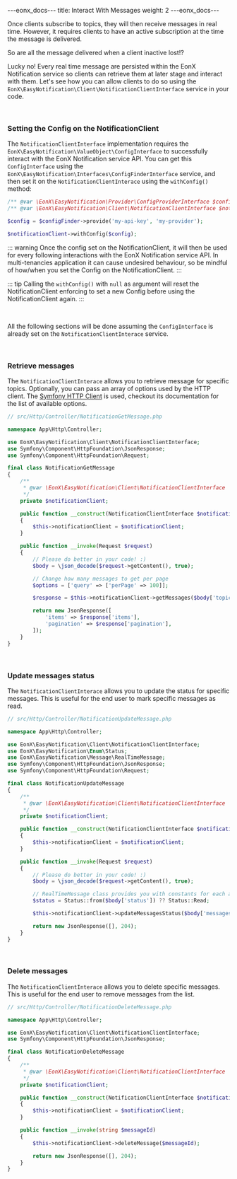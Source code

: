 ---eonx_docs---
title: Interact With Messages
weight: 2
---eonx_docs---

Once clients subscribe to topics, they will then receive messages in real time. However, it requires clients to have an
active subscription at the time the message is delivered.

So are all the message delivered when a client inactive lost!?

Lucky no! Every real time message are persisted within the EonX Notification service so clients can retrieve them at
later stage and interact with them. Let's see how you can allow clients to do so using the
`EonX\EasyNotification\Client\NotificationClientInterface` service in your code.

<br>

### Setting the Config on the NotificationClient

The `NotificationClientInterface` implementation requires the `EonX\EasyNotification\ValueObject\ConfigInterface` to
successfully interact with the EonX Notification service API.
You can get this `ConfigInterface` using the `EonX\EasyNotification\Interfaces\ConfigFinderInterface` service, and then
set it on the `NotificationClientInterace` using the `withConfig()` method:

```php
/** @var \EonX\EasyNotification\Provider\ConfigProviderInterface $configFinder */
/** @var \EonX\EasyNotification\Client\NotificationClientInterface $notificationClient */

$config = $configFinder->provide('my-api-key', 'my-provider');

$notificationClient->withConfig($config);
```

::: warning
Once the config set on the NotificationClient, it will then be used for every following interactions
with the EonX Notification service API. In multi-tenancies application it can cause undesired behaviour, so be mindful
of how/when you set the Config on the NotificationClient.
:::

::: tip
Calling the `withConfig()` with `null` as argument will reset the NotificationClient enforcing to set a new Config
before using the NotificationClient again.
:::

<br>

All the following sections will be done assuming the `ConfigInterface` is already set
on the `NotificationClientInterace` service.

<br>

### Retrieve messages

The `NotificationClientInterace` allows you to retrieve message for specific topics. Optionally, you can pass an array
of options used by the HTTP client. The [Symfony HTTP Client][1] is used, checkout its documentation for the list of
available options.

```php
// src/Http/Controller/NotificationGetMessage.php

namespace App\Http\Controller;

use EonX\EasyNotification\Client\NotificationClientInterface;
use Symfony\Component\HttpFoundation\JsonResponse;
use Symfony\Component\HttpFoundation\Request;

final class NotificationGetMessage
{
    /**
     * @var \EonX\EasyNotification\Client\NotificationClientInterface
     */
    private $notificationClient;

    public function __construct(NotificationClientInterface $notificationClient)
    {
        $this->notificationClient = $notificationClient;
    }

    public function __invoke(Request $request)
    {
        // Please do better in your code! :)
        $body = \json_decode($request->getContent(), true);

        // Change how many messages to get per page
        $options = ['query' => ['perPage' => 100]];

        $response = $this->notificationClient->getMessages($body['topics'], $options);

        return new JsonResponse([
            'items' => $response['items'],
            'pagination' => $response['pagination'],
        ]);
    }
}
```

<br>

### Update messages status

The `NotificationClientInterace` allows you to update the status for specific messages. This is useful for the end user
to mark specific messages as read.

```php
// src/Http/Controller/NotificationUpdateMessage.php

namespace App\Http\Controller;

use EonX\EasyNotification\Client\NotificationClientInterface;
use EonX\EasyNotification\Enum\Status;
use EonX\EasyNotification\Message\RealTimeMessage;
use Symfony\Component\HttpFoundation\JsonResponse;
use Symfony\Component\HttpFoundation\Request;

final class NotificationUpdateMessage
{
    /**
     * @var \EonX\EasyNotification\Client\NotificationClientInterface
     */
    private $notificationClient;

    public function __construct(NotificationClientInterface $notificationClient)
    {
        $this->notificationClient = $notificationClient;
    }

    public function __invoke(Request $request)
    {
        // Please do better in your code! :)
        $body = \json_decode($request->getContent(), true);

        // RealTimeMessage class provides you with constants for each available status
        $status = Status::from($body['status']) ?? Status::Read;

        $this->notificationClient->updateMessagesStatus($body['messages'], $status);

        return new JsonResponse([], 204);
    }
}
```

<br>

### Delete messages

The `NotificationClientInterace` allows you to delete specific messages. This is useful for the end user
to remove messages from the list.

```php
// src/Http/Controller/NotificationDeleteMessage.php

namespace App\Http\Controller;

use EonX\EasyNotification\Client\NotificationClientInterface;
use Symfony\Component\HttpFoundation\JsonResponse;

final class NotificationDeleteMessage
{
    /**
     * @var \EonX\EasyNotification\Client\NotificationClientInterface
     */
    private $notificationClient;

    public function __construct(NotificationClientInterface $notificationClient)
    {
        $this->notificationClient = $notificationClient;
    }

    public function __invoke(string $messageId)
    {
        $this->notificationClient->deleteMessage($messageId);

        return new JsonResponse([], 204);
    }
}
```

[1]: https://symfony.com/doc/current/http_client.html
